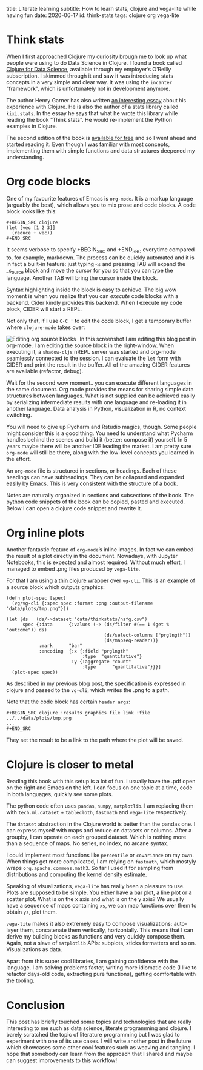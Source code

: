 title: Literate learning
subtitle: How to learn stats, clojure and vega-lite while having fun
date: 2020-06-17
id: think-stats
tags: clojure org vega-lite


# Think stats

When I first approached Clojure my curiosity brough me to look up what people were using to do Data Science in Clojure.
I found a book called [Clojure for Data Science](https://www.packtpub.com/big-data-and-business-intelligence/clojure-data-science), available through my employer&rsquo;s O&rsquo;Reilly subscription.
I skimmed through it and saw it was introducing stats concepts in a very simple and clear way.
It was using the `incanter` &ldquo;framework&rdquo;, which is unfortunately not in development anymore.

The author Henry Garner has also written [an interesting essay](http://clojuredatascience.com/posts/2016-12-02-data-science-ladder-abstraction.html) about his experience with Clojure.
He is also the author of a stats library called `kixi.stats`.
In the essay he says that what he wrote this library while reading the book &ldquo;Think stats&rdquo;.
He would re-implement the Python examples in Clojure.

The second edition of the book is [available for free](https://greenteapress.com/wp/think-stats-2e/) and so I went ahead and started reading it.
Even though I was familiar with most concepts, implementing them with simple functions and data structures deepened my understanding.


# Org code blocks

One of my favourite features of Emcas is `org-mode`.
It is a markup language (arguably the best), which allows you to mix prose and code blocks.
A code block looks like this:

    #+BEGIN_SRC clojure
    (let [vec [1 2 3]]
      (reduce + vec))
    #+END_SRC

It seems verbose to specify +BEGIN<sub>SRC</sub> and +END<sub>SRC</sub> everytime compared to, for example, markdown.
The process can be quickly automated and it is in fact a built-in feature:
just typing `<s` and pressing TAB will expand the \_s<sub>ource</sub> block and move the cursor for you so that you can type the language.
Another TAB will bring the cursor inside the block.

Syntax highlighting inside the block is easy to achieve.
The big wow moment is when you realize that you can *execute* code blocks with a backend.
Cider kindly provides this backend.
When I execute my code block, CIDER will start a REPL.

Not only that, if I use `C-C '` to edit the code block, I get a temporary buffer where `clojure-mode` takes over:

<img src="resources/org-edit.png" alt="Editing org source blocks" style="float: left; margin-right: 10px;" />

In this screenshot I am editing this blog post in org-mode.
I am editing the source block in the right-window.
When executing it, a `shadow-cljs` nREPL server was started and org-mode seamlessly connected to the session.
I can evaluate the `let` form with CIDER and print the result in the buffer.
All of the amazing CIDER features are available (refactor, debug).

Wait for the second wow moment.. you can execute different languages in the same document.
Org mode provides the means for sharing simple data structures between languages.
What is not supplied can be achieved easily by serializing intermediate results with one language and re-loading it in another language.
Data analysis in Python, visualization in R, no context switching.

You will need to give up Pycharm and Rstudio magics, though.
Some people might consider this is a good thing.
You need to understand what Pycharm handles behind the scenes and build it (better: compose it) yourself.
In 5 years maybe there will be another IDE leading the market.
I am pretty sure `org-mode` will still be there, along with the low-level concepts you learned in the effort.

An `org-mode` file is structured in sections, or headings.
Each of these headings can have subheadings.
They can be collapsed and expanded easily by Emacs.
This is very consistent with the structure of a book.

Notes are naturally organized in sections and subsections of the book.
The python code snippets of the book can be copied, pasted and executed.
Below I can open a clojure code snippet and rewrite it.


# Org inline plots

Another fantastic feature of `org-mode`&rsquo;s inline images.
In fact we can embed the result of a plot directly in the document.
Nowadays, with Jupyter Notebooks, this is expected and almost required.
Without much effort, I managed to embed .png files produced by `vega-lite`.

For that I am using [a thin clojure wrapper](https://github.com/behrica/vg-cli) over `vg-cli`.
This is an example of a source block which outputs graphics:

    (defn plot-spec [spec]
      (vg/vg-cli {:spec spec :format :png :output-filename "data/plots/tmp.png"}))
    
    (let [ds   (ds/->dataset "data/thinkstats/nsfg.csv")
          spec {:data      {:values (-> (ds/filter #(== 1 (get % "outcome")) ds)
                                        (ds/select-columns ["prglngth"])
                                        (ds/mapseq-reader))}
                :mark      "bar"
                :encoding  {:x {:field "prglngth"
                                :type  "quantitative"}
                            :y {:aggregate "count"
                                :type      "quantitative"}}}]
      (plot-spec spec))

As described in my previous blog post, the specification is expressed in clojure and passed to the `vg-cli`, which writes the .png to a path.

Note that the code block has certain `header args`:

    #+BEGIN_SRC clojure :results graphics file link :file ../../data/plots/tmp.png
    ...
    #+END_SRC

They set the result to be a link to the path where the plot will be saved.


# Clojure is closer to metal

Reading this book with this setup is a lot of fun.
I usually have the .pdf open on the right and Emacs on the left.
I can focus on one topic at a time, code in both languages, quickly see some plots.

The python code often uses `pandas`, `numpy`, `matplotlib`.
I am replacing them with `tech.ml.dataset` + `tablecloth`, `fastmath` and `vega-lite` respectively.

The `dataset` abstraction in the Clojure world is better than the pandas one.
I can express myself with maps and reduce on datasets or columns.
After a groupby, I can operate on each grouped dataset.
Which is nothing more than a sequence of maps.
No series, no index, no arcane syntax.

I could implement most functions like `percentile` or `covariance` on my own.
When things get more complicated, I am relying on `fastmath`, which mostyly wraps `org.apache.commons.math3`.
So far I used it for sampling from distributions and computing the kernel density estimate.

Speaking of visualizations, `vega-lite` has really been a pleasure to use.
Plots are supposed to be simple.
You either have a bar plot, a line plot or a scatter plot.
What is on the x axis and what is on the y axis?
We usually have a sequence of maps containing `xs`, we can map functions over them to obtain `ys`, plot them.

`vega-lite` makes it also extremely easy to compose visualizations: auto-layer them, concatenate them vertically, horizontally.
This means that I can derive my building blocks as functions and very quickly compose them.
Again, not a slave of `matplotlib` APIs: subplots, xticks formatters and so on.
Visualizations as data.

Apart from this super cool libraries, I am gaining confidence with the language.
I am solving problems faster, writing more idiomatic code (I like to refactor days-old code, extracting pure functions), getting comfortable with the tooling.


# Conclusion

This post has briefly touched some topics and technologies that are really interesting to me such as data science, literate programming and clojure.
I barely scratched the topic of literature programming but I was glad to experiment with one of its use cases.
I will write another post in the future which showcases some other cool features such as weaving and tangling.
I hope that somebody can learn from the approach that I shared and maybe can suggest improvements to this workflow!

